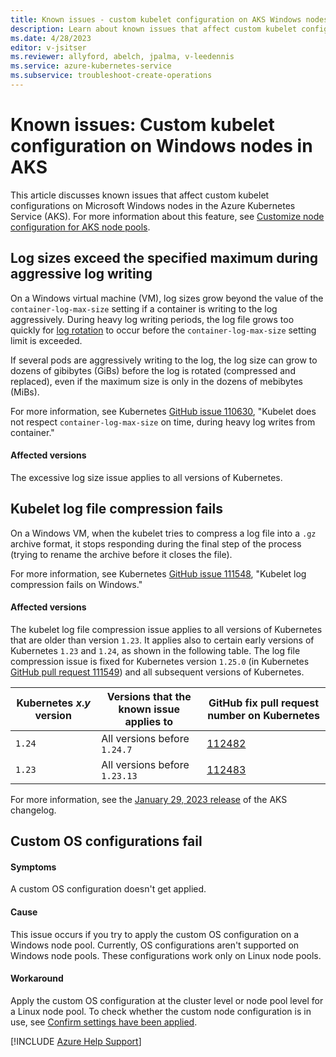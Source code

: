 ```yaml
---
title: Known issues - custom kubelet configuration on AKS Windows nodes
description: Learn about known issues that affect custom kubelet configuration on Windows nodes in an Azure Kubernetes Service (AKS) cluster.
ms.date: 4/28/2023
editor: v-jsitser
ms.reviewer: allyford, abelch, jpalma, v-leedennis
ms.service: azure-kubernetes-service
ms.subservice: troubleshoot-create-operations
---
```

# Known issues: Custom kubelet configuration on Windows nodes in AKS

This article discusses known issues that affect custom kubelet configurations on Microsoft Windows nodes in the Azure Kubernetes Service (AKS). For more information about this feature, see [Customize node configuration for AKS node pools](/azure/aks/custom-node-configuration).

## Log sizes exceed the specified maximum during aggressive log writing

On a Windows virtual machine (VM), log sizes grow beyond the value of the `container-log-max-size` setting if a container is writing to the log aggressively. During heavy log writing periods, the log file grows too quickly for [log rotation](https://kubernetes.io/docs/concepts/cluster-administration/logging/#log-rotation) to occur before the `container-log-max-size` setting limit is exceeded.

If several pods are aggressively writing to the log, the log size can grow to dozens of gibibytes (GiBs) before the log is rotated (compressed and replaced), even if the maximum size is only in the dozens of mebibytes (MiBs).

For more information, see Kubernetes [GitHub issue 110630](https://github.com/kubernetes/kubernetes/issues/110630), "Kubelet does not respect `container-log-max-size` on time, during heavy log writes from container."

#### Affected versions

The excessive log size issue applies to all versions of Kubernetes.

## Kubelet log file compression fails

On a Windows VM, when the kubelet tries to compress a log file into a `.gz` archive format, it stops responding during the final step of the process (trying to rename the archive before it closes the file).

For more information, see Kubernetes [GitHub issue 111548](https://github.com/kubernetes/kubernetes/issues/111548), "Kubelet log compression fails on Windows."

#### Affected versions

The kubelet log file compression issue applies to all versions of Kubernetes that are older than version `1.23`. It applies also to certain early versions of Kubernetes `1.23` and `1.24`, as shown in the following table. The log file compression issue is fixed for Kubernetes version `1.25.0` (in Kubernetes [GitHub pull request 111549](https://github.com/kubernetes/kubernetes/pull/111549)) and all subsequent versions of Kubernetes.

| Kubernetes *x*.*y* version | Versions that the known issue applies to | GitHub fix pull request number on Kubernetes                   |
|----------------------------|------------------------------------------|----------------------------------------------------------------|
| `1.24`                     | All versions before `1.24.7`             | [112482](https://github.com/kubernetes/kubernetes/pull/112482) |
| `1.23`                     | All versions before `1.23.13`            | [112483](https://github.com/kubernetes/kubernetes/pull/112483) |

For more information, see the [January 29, 2023 release](https://github.com/Azure/AKS/releases/tag/2023-01-29) of the AKS changelog.

## Custom OS configurations fail

#### Symptoms

A custom OS configuration doesn't get applied.

#### Cause

This issue occurs if you try to apply the custom OS configuration on a Windows node pool. Currently, OS configurations aren't supported on Windows node pools. These configurations work only on Linux node pools.

#### Workaround

Apply the custom OS configuration at the cluster level or node pool level for a Linux node pool. To check whether the custom node configuration is in use, see [Confirm settings have been applied](/azure/aks/custom-node-configuration#confirm-settings-have-been-applied).

[!INCLUDE [Azure Help Support](../../includes/azure-help-support.md)]
